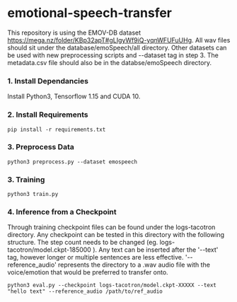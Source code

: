 # emotional-speech-transfer

This repository is using the EMOV-DB dataset https://mega.nz/folder/KBp32apT#gLIgyWf9iQ-yqnWFUFuUHg. All wav files should sit under the database/emoSpeech/all directory. Other datasets can be used with new preprocessing scripts and --dataset tag in step 3. The metadata.csv file should also be in the databse/emoSpeech directory. 

### 1. Install Dependancies

Install Python3, Tensorflow 1.15 and CUDA 10.


### 2. Install Requirements
```
pip install -r requirements.txt

```
### 3. Preprocess Data
```
python3 preprocess.py --dataset emospeech
```

### 3. Training
```
python3 train.py
```


### 4. Inference from a Checkpoint

Through training checkpoint files can be found under the logs-tacotron directory. Any checkpoint can be tested in this directory with the following structure. The step count needs to be changed (eg. logs-tacotron/model.ckpt-185000 ). Any text can be inserted after the '--text' tag, however longer or multiple sentences are less effective. '--reference_audio' represents the directory to a .wav audio file with the voice/emotion that would be preferred to transfer onto. 
```
python3 eval.py --checkpoint logs-tacotron/model.ckpt-XXXXX --text "hello text" --reference_audio /path/to/ref_audio
```
